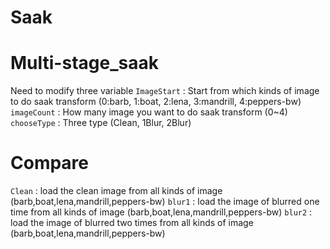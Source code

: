 # Saak
# Multi-stage_saak
Need to modify three variable 
`ImageStart` : Start from which kinds of image to do saak transform (0:barb, 1:boat, 2:lena, 3:mandrill, 4:peppers-bw)
`imageCount` : How many image you want to do saak transform (0~4)
`chooseType` : Three type (Clean, 1Blur, 2Blur)

# Compare
`Clean` : load the clean image from all kinds of image (barb,boat,lena,mandrill,peppers-bw)
`blur1` : load the image of blurred one time from all kinds of image (barb,boat,lena,mandrill,peppers-bw)
`blur2` : load the image of blurred two times from all kinds of image (barb,boat,lena,mandrill,peppers-bw)
